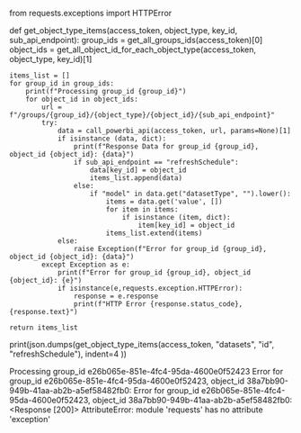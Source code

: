 from requests.exceptions import HTTPError

def get_object_type_items(access_token, object_type, key_id, sub_api_endpoint):
    group_ids = get_all_groups_ids(access_token)[0]
    object_ids = get_all_object_id_for_each_object_type(access_token, object_type, key_id)[1]

    items_list = []
    for group_id in group_ids:
        print(f"Processing group_id {group_id}")
        for object_id in object_ids:
            url = f"/groups/{group_id}/{object_type}/{object_id}/{sub_api_endpoint}"
            try:
                data = call_powerbi_api(access_token, url, params=None)[1]
                if isinstance (data, dict):
                    print(f"Response Data for group_id {group_id}, object_id {object_id}: {data}")
                    if sub_api_endpoint == "refreshSchedule":
                        data[key_id] = object_id
                        items_list.append(data)
                    else:
                        if "model" in data.get("datasetType", "").lower():
                            items = data.get('value', [])
                            for item in items:
                                if isinstance (item, dict):
                                    item[key_id] = object_id
                            items_list.extend(items)
                else:
                    raise Exception(f"Error for group_id {group_id}, object_id {object_id}: {data}")
            except Exception as e:
                print(f"Error for group_id {group_id}, object_id {object_id}: {e}")
                if isinstance(e,requests.exception.HTTPError):
                    response = e.response
                    print(f"HTTP Error {response.status_code}, {response.text}")

    return items_list

print(json.dumps(get_object_type_items(access_token, "datasets", "id", "refreshSchedule"), indent=4  ))


Processing group_id e26b065e-851e-4fc4-95da-4600e0f52423
Error for group_id e26b065e-851e-4fc4-95da-4600e0f52423, object_id 38a7bb90-949b-41aa-ab2b-a5ef58482fb0: Error for group_id e26b065e-851e-4fc4-95da-4600e0f52423, object_id 38a7bb90-949b-41aa-ab2b-a5ef58482fb0: <Response [200]>
AttributeError: module 'requests' has no attribute 'exception'




